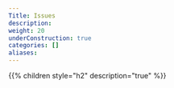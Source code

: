 ```yaml
---
Title: Issues
description:
weight: 20
underConstruction: true
categories: []
aliases:
---
```


{{% children style="h2" description="true" %}}
